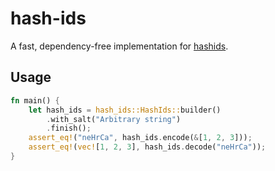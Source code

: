 # hash-ids

A fast, dependency-free implementation for [hashids](https://hashids.org/).

## Usage

```rust
fn main() {
    let hash_ids = hash_ids::HashIds::builder()
        .with_salt("Arbitrary string")
        .finish(); 
    assert_eq!("neHrCa", hash_ids.encode(&[1, 2, 3]));
    assert_eq!(vec![1, 2, 3], hash_ids.decode("neHrCa"));
}
```